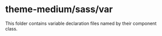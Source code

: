 # theme-medium/sass/var

This folder contains variable declaration files named by their component class.
